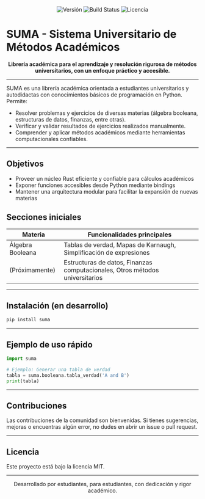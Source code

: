 
<div align="center">
   <img src="https://img.shields.io/badge/SUMA-v0.1.0-blue.svg" alt="Versión" />
   <img src="https://img.shields.io/badge/build-passing-brightgreen.svg" alt="Build Status" />
   <img src="https://img.shields.io/badge/license-MIT-lightgrey.svg" alt="Licencia" />
</div>


# SUMA - Sistema Universitario de Métodos Académicos


<p align="center">
   <b>Librería académica para el aprendizaje y resolución rigurosa de métodos universitarios, con un enfoque práctico y accesible.</b>
</p>

---


SUMA es una librería académica orientada a estudiantes universitarios y autodidactas con conocimientos básicos de programación en Python. Permite:

- Resolver problemas y ejercicios de diversas materias (álgebra booleana, estructuras de datos, finanzas, entre otras).
- Verificar y validar resultados de ejercicios realizados manualmente.
- Comprender y aplicar métodos académicos mediante herramientas computacionales confiables.

---


## Objetivos

- Proveer un núcleo Rust eficiente y confiable para cálculos académicos
- Exponer funciones accesibles desde Python mediante bindings
- Mantener una arquitectura modular para facilitar la expansión de nuevas materias


## Secciones iniciales

| Materia              | Funcionalidades principales                |
|----------------------|-------------------------------------------|
| Álgebra Booleana     | Tablas de verdad, Mapas de Karnaugh, Simplificación de expresiones |
| (Próximamente)       | Estructuras de datos, Finanzas computacionales, Otros métodos universitarios |

---


## Instalación (en desarrollo)

```bash
pip install suma
```

---


## Ejemplo de uso rápido

```python
import suma

# Ejemplo: Generar una tabla de verdad
tabla = suma.booleana.tabla_verdad('A and B')
print(tabla)
```

---


## Contribuciones


Las contribuciones de la comunidad son bienvenidas. Si tienes sugerencias, mejoras o encuentras algún error, no dudes en abrir un issue o pull request.

---


## Licencia

Este proyecto está bajo la licencia MIT.

---


<div align="center">
   Desarrollado por estudiantes, para estudiantes, con dedicación y rigor académico.
</div>
